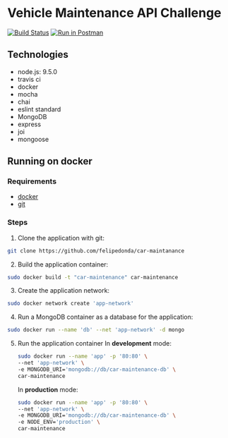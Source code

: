 # Vehicle Maintenance API Challenge
[![Build Status](https://travis-ci.org/felipedonda/car-maintanance.svg?branch=master)](https://travis-ci.org/felipedonda/car-maintanance) [![Run in Postman](https://img.shields.io/badge/postman-collection-orange.svg)](https://app.getpostman.com/run-collection/b5f104ea08c83120f02d)

## Technologies

* node.js: 9.5.0
* travis ci
* docker
* mocha
* chai
* eslint standard
* MongoDB
* express
* joi
* mongoose

## Running on docker
### Requirements
* [docker](https://www.docker.com/get-docker)
* [git](https://git-scm.com/downloads)
### Steps
1. Clone the application with git:
```bash
git clone https://github.com/felipedonda/car-maintanance
```
2. Build the application container:
```bash
sudo docker build -t "car-maintenance" car-maintenance
```
3. Create the application network:
```bash
sudo docker network create 'app-network'
```
4. Run a MongoDB container as a database for the application:
```bash
sudo docker run --name 'db' --net 'app-network' -d mongo
```
5. Run the application container
	In **development** mode:  
	```bash
	sudo docker run --name 'app' -p '80:80' \
	--net 'app-network' \
	-e MONGODB_URI='mongodb://db/car-maintenance-db' \
	car-maintenance
	```
	In **production** mode:
	```bash
	sudo docker run --name 'app' -p '80:80' \
	--net 'app-network' \
	-e MONGODB_URI='mongodb://db/car-maintenance-db' \
	-e NODE_ENV='production' \
	car-maintenance
	```